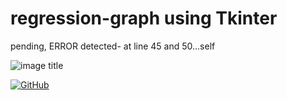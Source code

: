 # regression-graph using Tkinter

pending, ERROR detected- at line 45 and 50...self


![image title](https://rushter.com/counter.svg)


[![GitHub](https://github-readme-stats-abserari.vercel.app/api?username=techcircule&show_icons=true&bg_color=30,e96443,904e95&title_color=fff&text_color=fff)](https://github.com/techcircule)
